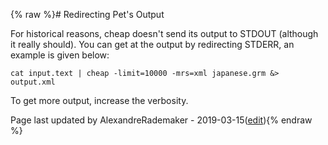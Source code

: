{% raw %}# Redirecting Pet's Output

For historical reasons, cheap doesn't send its output to STDOUT
(although it really should). You can get at the output by redirecting
STDERR, an example is given below:

    cat input.text | cheap -limit=10000 -mrs=xml japanese.grm &> output.xml

To get more output, increase the verbosity.

Page last updated by AlexandreRademaker - 2019-03-15([edit](https://github.com/delph-in/docs/wiki/PetOutput/_edit)){% endraw %}